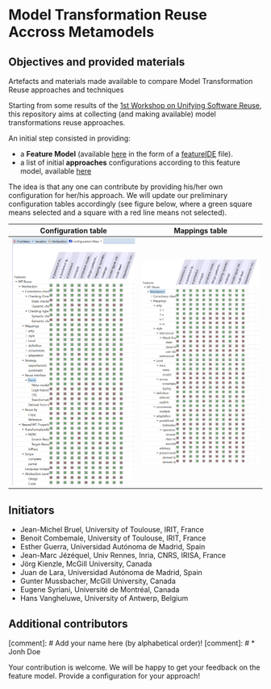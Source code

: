 # Model Transformation Reuse Accross Metamodels

## Objectives and provided materials
Artefacts and materials made available to compare Model Transformation Reuse approaches and techniques

Starting from some results of the [1st Workshop on Unifying Software Reuse](http://www.bellairs2018.ece.mcgill.ca/), this repository aims at collecting (and making available) model transformations reuse approaches.

An initial step consisted in providing:

* a **Feature Model** (available [here](https://github.com/smart-researchteam/ModelTransformationReuseAccrossMetamodels/tree/master/MT-reuse-bellairs) in the form of a [featureIDE](https://marketplace.eclipse.org/content/featureide) file).
* a list of initial **approaches** configurations according to this feature model, available [here](https://github.com/smart-researchteam/ModelTransformationReuseAccrossMetamodels/tree/master/MT-reuse-bellairs/configs)

The idea is that any one can contribute by providing his/her own configuration for her/his approach.
We will update our preliminary configuration tables accordingly (see figure below, where  a
green square means selected and a square with a red line means not
selected).

Configuration table             |  Mappings table
:-------------------------:|:-------------------------:
![](/Configuration-maps-images/configs-table.png) | ![](/Configuration-maps-images/mappings-table.png)

## Initiators

* Jean-Michel Bruel, University of Toulouse, IRIT, France
* Benoit Combemale, University of Toulouse, IRIT, France
* Esther Guerra, Universidad Autónoma de Madrid, Spain
* Jean-Marc Jézéquel, Univ Rennes, Inria, CNRS, IRISA, France
* Jörg Kienzle, McGill University, Canada
* Juan de Lara, Universidad Autónoma de Madrid, Spain
* Gunter Mussbacher, McGill University, Canada
* Eugene Syriani, Université de Montréal, Canada
* Hans Vangheluwe, University of Antwerp, Belgium

## Additional contributors

[comment]: # Add your name here (by alphabetical order)!
[comment]: # * Jonh Doe

Your contribution is welcome. We will be happy to get your feedback on the feature model. Provide a configuration for your approach!
